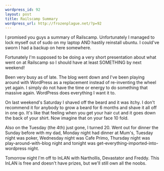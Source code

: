 ```yaml
--- 
wordpress_id: 92
layout: post
title: Railscamp Summary
wordpress_url: http://frozenplague.net/?p=92
---
```

I promised you guys a summary of Railscamp. Unfortunately I managed to lock myself out of sudo on my laptop AND hastily reinstall ubuntu. I could've sworn I had a backup on here somewhere.

Fortunately I'm supposed to be doing a very short presentation about what went on at Railscamp so I should have at least SOMETHING by next weekend!

Been very busy as of late. The blog went down and I've been playing around with WordPress as a replacement instead of re-inventing the wheel yet again. I simply do not have the time or energy to do something that massive again. WordPress does everything I want it to.

On last weekend's Saturday I shaved off the beard and it was itchy. I don't recommend it for anybody to grow a beard for 6 months and shave it all off in one go. It's like that feeling when you get your hair cut and it goes down the back of your shirt. Now imagine that on your face 10 fold.

Also on the Tuesday  (the 4th) just gone, I turned 20. Went out for dinner the Sunday before with my dad, Monday night had dinner at Mum's, Tuesday night was poker, Wednesday night was Cafe Primo, Thursday night was play-around-with-blog night and tonight was get-everything-imported-into-wordpress night.

Tomorrow night I'm off to InLAN with Narthollis, Devastator and Freddy. This InLAN is free and doesn't have prizes, but we'll still own all the noobs.
